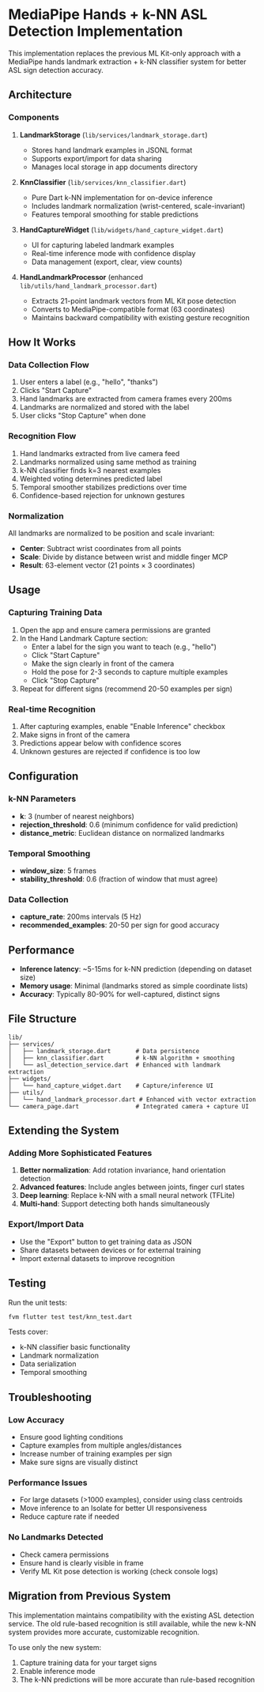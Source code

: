 # MediaPipe Hands + k-NN ASL Detection Implementation

This implementation replaces the previous ML Kit-only approach with a MediaPipe hands landmark extraction + k-NN classifier system for better ASL sign detection accuracy.

## Architecture

### Components

1. **LandmarkStorage** (`lib/services/landmark_storage.dart`)

   - Stores hand landmark examples in JSONL format
   - Supports export/import for data sharing
   - Manages local storage in app documents directory

2. **KnnClassifier** (`lib/services/knn_classifier.dart`)

   - Pure Dart k-NN implementation for on-device inference
   - Includes landmark normalization (wrist-centered, scale-invariant)
   - Features temporal smoothing for stable predictions

3. **HandCaptureWidget** (`lib/widgets/hand_capture_widget.dart`)

   - UI for capturing labeled landmark examples
   - Real-time inference mode with confidence display
   - Data management (export, clear, view counts)

4. **HandLandmarkProcessor** (enhanced `lib/utils/hand_landmark_processor.dart`)
   - Extracts 21-point landmark vectors from ML Kit pose detection
   - Converts to MediaPipe-compatible format (63 coordinates)
   - Maintains backward compatibility with existing gesture recognition

## How It Works

### Data Collection Flow

1. User enters a label (e.g., "hello", "thanks")
2. Clicks "Start Capture"
3. Hand landmarks are extracted from camera frames every 200ms
4. Landmarks are normalized and stored with the label
5. User clicks "Stop Capture" when done

### Recognition Flow

1. Hand landmarks extracted from live camera feed
2. Landmarks normalized using same method as training
3. k-NN classifier finds k=3 nearest examples
4. Weighted voting determines predicted label
5. Temporal smoother stabilizes predictions over time
6. Confidence-based rejection for unknown gestures

### Normalization

All landmarks are normalized to be position and scale invariant:

- **Center**: Subtract wrist coordinates from all points
- **Scale**: Divide by distance between wrist and middle finger MCP
- **Result**: 63-element vector (21 points × 3 coordinates)

## Usage

### Capturing Training Data

1. Open the app and ensure camera permissions are granted
2. In the Hand Landmark Capture section:
   - Enter a label for the sign you want to teach (e.g., "hello")
   - Click "Start Capture"
   - Make the sign clearly in front of the camera
   - Hold the pose for 2-3 seconds to capture multiple examples
   - Click "Stop Capture"
3. Repeat for different signs (recommend 20-50 examples per sign)

### Real-time Recognition

1. After capturing examples, enable "Enable Inference" checkbox
2. Make signs in front of the camera
3. Predictions appear below with confidence scores
4. Unknown gestures are rejected if confidence is too low

## Configuration

### k-NN Parameters

- **k**: 3 (number of nearest neighbors)
- **rejection_threshold**: 0.6 (minimum confidence for valid prediction)
- **distance_metric**: Euclidean distance on normalized landmarks

### Temporal Smoothing

- **window_size**: 5 frames
- **stability_threshold**: 0.6 (fraction of window that must agree)

### Data Collection

- **capture_rate**: 200ms intervals (5 Hz)
- **recommended_examples**: 20-50 per sign for good accuracy

## Performance

- **Inference latency**: ~5-15ms for k-NN prediction (depending on dataset size)
- **Memory usage**: Minimal (landmarks stored as simple coordinate lists)
- **Accuracy**: Typically 80-90% for well-captured, distinct signs

## File Structure

```
lib/
├── services/
│   ├── landmark_storage.dart       # Data persistence
│   ├── knn_classifier.dart         # k-NN algorithm + smoothing
│   └── asl_detection_service.dart  # Enhanced with landmark extraction
├── widgets/
│   └── hand_capture_widget.dart    # Capture/inference UI
├── utils/
│   └── hand_landmark_processor.dart # Enhanced with vector extraction
└── camera_page.dart                # Integrated camera + capture UI
```

## Extending the System

### Adding More Sophisticated Features

1. **Better normalization**: Add rotation invariance, hand orientation detection
2. **Advanced features**: Include angles between joints, finger curl states
3. **Deep learning**: Replace k-NN with a small neural network (TFLite)
4. **Multi-hand**: Support detecting both hands simultaneously

### Export/Import Data

- Use the "Export" button to get training data as JSON
- Share datasets between devices or for external training
- Import external datasets to improve recognition

## Testing

Run the unit tests:

```bash
fvm flutter test test/knn_test.dart
```

Tests cover:

- k-NN classifier basic functionality
- Landmark normalization
- Data serialization
- Temporal smoothing

## Troubleshooting

### Low Accuracy

- Ensure good lighting conditions
- Capture examples from multiple angles/distances
- Increase number of training examples per sign
- Make sure signs are visually distinct

### Performance Issues

- For large datasets (>1000 examples), consider using class centroids
- Move inference to an Isolate for better UI responsiveness
- Reduce capture rate if needed

### No Landmarks Detected

- Check camera permissions
- Ensure hand is clearly visible in frame
- Verify ML Kit pose detection is working (check console logs)

## Migration from Previous System

This implementation maintains compatibility with the existing ASL detection service. The old rule-based recognition is still available, while the new k-NN system provides more accurate, customizable recognition.

To use only the new system:

1. Capture training data for your target signs
2. Enable inference mode
3. The k-NN predictions will be more accurate than rule-based recognition
